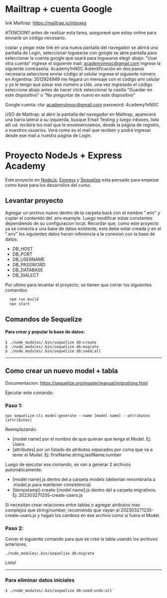 
# Mailtrap + cuenta Google 


link Mailtrap:
https://mailtrap.io/inboxes

ATENCION!! antes de realizar esta tarea, aseguresé que estoy online para enviarle un código necesario.

copiar y pegar este link en una nueva pantalla del navegador
se abrirá una pantalla de Login, seleccionar loguearse con google
se abre pantalla para seleccionar la cuenta google que usará para loguearse
elegir abajo: "Usar otra cuenta"
ingrese el siguiente mail: academyinnoc@gmail.com
ingrese la siguiente contraseña: 4cademy1nN0C
Autentificación en dos pasos necesaria seleccione enviar código al celular
ingrese el siguiente número en Argentina: 3512924949
me llegará un mensaje con el código ami celular y yo le tengo que pasar ese número a Uds.
una vez ingresado el código seleccione abajo antes de hacer click seleccionar la casilla
"Guardar en este dispositivo" o "No preguntar de nuevo en este dispositivo"

Google cuenta:
cta: academyinnoc@gmail.com
password: 4cademy1nN0C

USO de Mailtrap: al abrir la pantalla del navegador en Mailtrap, aparecerá una barra lateral a su izquierda, 
busque Email Testing y luego inboxes, listo allí ud. recibirá los mail que le envienenviamos, desde la página de registro,
a nuestros usuarios. Verá como es el mail que reciben y podrá ingresar desde ese mail a nuestra página de Login.

# Proyecto NodeJs + Express Academy 

Este proyecto en [NodeJs](https://nodejs.org/en/), [Express](https://expressjs.com/) y [Sequelize](https://sequelize.org/) esta pensado para empezar como base para los desarrollos del curso.

## Levantar proyecto

Agregar un archivo nuevo dentro de la carpeta back con el nombre  ".env" y copiar el contenido del .env.example. Luego modificar estas constantes dependiendo de su configuracion local. Recordar que, como este proyecto ya se conecta a una base de datos existente, esta debe estar creada y en el ".env" los siguientes datos hacen referencia a la conexion con la base de datos:

* DB_HOST
* DB_PORT
* DB_USERNAME
* DB_PASSWORD
* DB_DATABASE
* DB_DIALECT 

Por ultimo para levantar el proyecto, se tienen que correr los siguientes comandos:

```bash
  npm run build
  npx start
```





## Comandos de Sequelize

#### Para crear y popular la base de datos:
```
$ ./node_modules/.bin/sequelize db:create
$ ./node_modules/.bin/sequelize db:migrate
$ ./node_modules/.bin/sequelize db:seed:all
```
---------

## Como crear un nuevo model + tabla
Documentacion: https://sequelize.org/master/manual/migrations.html

Ejecutar este comando:

### Paso 1:

```
npx sequelize-cli model:generate --name [model name] --attributes [attributes]
```

Reemplazando:
- [model name] por el nombre de que quieran que tenga el Model. Ej: Users
- [attributes] por un listado de atributos separados por coma que va a tener el Model. Ej: firstName:string,lastName:number

Luego de ejecutar ese comando, se van a generar 2 archivos automáticamente:
- [model name].js dentro del a carpeta models (deberian renombrarla a .model.js para mantener consistencia)
- [tiempstamp]-create-[model name].js dentro del a carpeta migrations. Ej: 202303271235-create-users.js

Si necesitan crear relaciones entre tablas o agregar atributos mas complejos que string/number, recomiendo que vayan al 202303271235-create-users.js y hagan los cambios en ese archivo como si fuera el Model.

### Paso 2:
Correr el siguiente comando para que se cree la tabla usando los archivos anteriores.

```
./node_modules/.bin/sequelize db:migrate
```
Listo!

---------

### Para eliminar datos iniciales
```
$ ./node_modules/.bin/sequelize db:seed:undo:all`
```